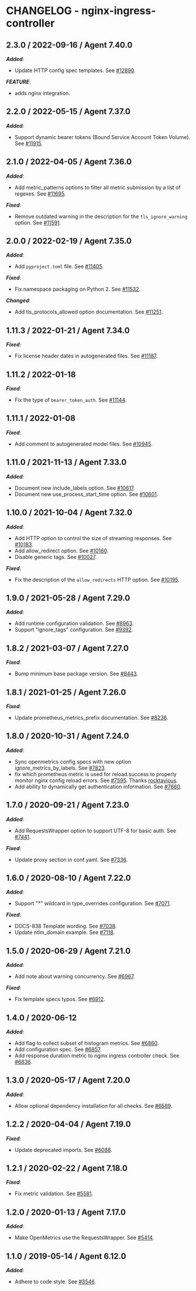 # CHANGELOG - nginx-ingress-controller

## 2.3.0 / 2022-09-16 / Agent 7.40.0

***Added***: 

* Update HTTP config spec templates. See [#12890](https://github.com/DataDog/integrations-core/pull/12890).

***FEATURE***: 

* adds nginx integration.


## 2.2.0 / 2022-05-15 / Agent 7.37.0

***Added***: 

* Support dynamic bearer tokens (Bound Service Account Token Volume). See [#11915](https://github.com/DataDog/integrations-core/pull/11915).


## 2.1.0 / 2022-04-05 / Agent 7.36.0

***Added***: 

* Add metric_patterns options to filter all metric submission by a list of regexes. See [#11695](https://github.com/DataDog/integrations-core/pull/11695).

***Fixed***: 

* Remove outdated warning in the description for the `tls_ignore_warning` option. See [#11591](https://github.com/DataDog/integrations-core/pull/11591).


## 2.0.0 / 2022-02-19 / Agent 7.35.0

***Added***: 

* Add `pyproject.toml` file. See [#11405](https://github.com/DataDog/integrations-core/pull/11405).

***Fixed***: 

* Fix namespace packaging on Python 2. See [#11532](https://github.com/DataDog/integrations-core/pull/11532).

***Changed***: 

* Add tls_protocols_allowed option documentation. See [#11251](https://github.com/DataDog/integrations-core/pull/11251).


## 1.11.3 / 2022-01-21 / Agent 7.34.0

***Fixed***: 

* Fix license header dates in autogenerated files. See [#11187](https://github.com/DataDog/integrations-core/pull/11187).


## 1.11.2 / 2022-01-18

***Fixed***: 

* Fix the type of `bearer_token_auth`. See [#11144](https://github.com/DataDog/integrations-core/pull/11144).


## 1.11.1 / 2022-01-08

***Fixed***: 

* Add comment to autogenerated model files. See [#10945](https://github.com/DataDog/integrations-core/pull/10945).


## 1.11.0 / 2021-11-13 / Agent 7.33.0

***Added***: 

* Document new include_labels option. See [#10617](https://github.com/DataDog/integrations-core/pull/10617).
* Document new use_process_start_time option. See [#10601](https://github.com/DataDog/integrations-core/pull/10601).


## 1.10.0 / 2021-10-04 / Agent 7.32.0

***Added***: 

* Add HTTP option to control the size of streaming responses. See [#10183](https://github.com/DataDog/integrations-core/pull/10183).
* Add allow_redirect option. See [#10160](https://github.com/DataDog/integrations-core/pull/10160).
* Disable generic tags. See [#10027](https://github.com/DataDog/integrations-core/pull/10027).

***Fixed***: 

* Fix the description of the `allow_redirects` HTTP option. See [#10195](https://github.com/DataDog/integrations-core/pull/10195).


## 1.9.0 / 2021-05-28 / Agent 7.29.0

***Added***: 

* Add runtime configuration validation. See [#8963](https://github.com/DataDog/integrations-core/pull/8963).
* Support "ignore_tags" configuration. See [#9392](https://github.com/DataDog/integrations-core/pull/9392).


## 1.8.2 / 2021-03-07 / Agent 7.27.0

***Fixed***: 

* Bump minimum base package version. See [#8443](https://github.com/DataDog/integrations-core/pull/8443).


## 1.8.1 / 2021-01-25 / Agent 7.26.0

***Fixed***: 

* Update prometheus_metrics_prefix documentation. See [#8236](https://github.com/DataDog/integrations-core/pull/8236).


## 1.8.0 / 2020-10-31 / Agent 7.24.0

***Added***: 

* Sync openmetrics config specs with new option ignore_metrics_by_labels. See [#7823](https://github.com/DataDog/integrations-core/pull/7823).
* fix which prometheus metric is used for reload.success to properly monitor nginx config reload errors. See [#7595](https://github.com/DataDog/integrations-core/pull/7595). Thanks [rocktavious](https://github.com/rocktavious).
* Add ability to dynamically get authentication information. See [#7660](https://github.com/DataDog/integrations-core/pull/7660).


## 1.7.0 / 2020-09-21 / Agent 7.23.0

***Added***: 

* Add RequestsWrapper option to support UTF-8 for basic auth. See [#7441](https://github.com/DataDog/integrations-core/pull/7441).

***Fixed***: 

* Update proxy section in conf.yaml. See [#7336](https://github.com/DataDog/integrations-core/pull/7336).


## 1.6.0 / 2020-08-10 / Agent 7.22.0

***Added***: 

* Support "*" wildcard in type_overrides configuration. See [#7071](https://github.com/DataDog/integrations-core/pull/7071).

***Fixed***: 

* DOCS-838 Template wording. See [#7038](https://github.com/DataDog/integrations-core/pull/7038).
* Update ntlm_domain example. See [#7118](https://github.com/DataDog/integrations-core/pull/7118).


## 1.5.0 / 2020-06-29 / Agent 7.21.0

***Added***: 

* Add note about warning concurrency. See [#6967](https://github.com/DataDog/integrations-core/pull/6967).

***Fixed***: 

* Fix template specs typos. See [#6912](https://github.com/DataDog/integrations-core/pull/6912).


## 1.4.0 / 2020-06-12

***Added***: 

* Add flag to collect subset of histogram metrics. See [#6860](https://github.com/DataDog/integrations-core/pull/6860).
* Add configuration spec. See [#6857](https://github.com/DataDog/integrations-core/pull/6857).
* Add response duration metric to nginx ingress controller check. See [#6836](https://github.com/DataDog/integrations-core/pull/6836).


## 1.3.0 / 2020-05-17 / Agent 7.20.0

***Added***: 

* Allow optional dependency installation for all checks. See [#6589](https://github.com/DataDog/integrations-core/pull/6589).


## 1.2.2 / 2020-04-04 / Agent 7.19.0

***Fixed***: 

* Update deprecated imports. See [#6088](https://github.com/DataDog/integrations-core/pull/6088).


## 1.2.1 / 2020-02-22 / Agent 7.18.0

***Fixed***: 

* Fix metric validation. See [#5581](https://github.com/DataDog/integrations-core/pull/5581).


## 1.2.0 / 2020-01-13 / Agent 7.17.0

***Added***: 

* Make OpenMetrics use the RequestsWrapper. See [#5414](https://github.com/DataDog/integrations-core/pull/5414).


## 1.1.0 / 2019-05-14 / Agent 6.12.0

***Added***: 

* Adhere to code style. See [#3546](https://github.com/DataDog/integrations-core/pull/3546).

